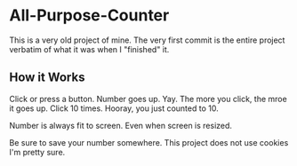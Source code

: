 # All-Purpose-Counter
This is a very old project of mine. The very first commit is the entire project verbatim of what it was when I "finished" it.

## How it Works
Click or press a button. Number goes up. Yay. The more you click, the mroe it goes up. Click 10 times. Hooray, you just counted to 10.

Number is always fit to screen. Even when screen is resized.

Be sure to save your number somewhere. This project does not use cookies I'm pretty sure.
